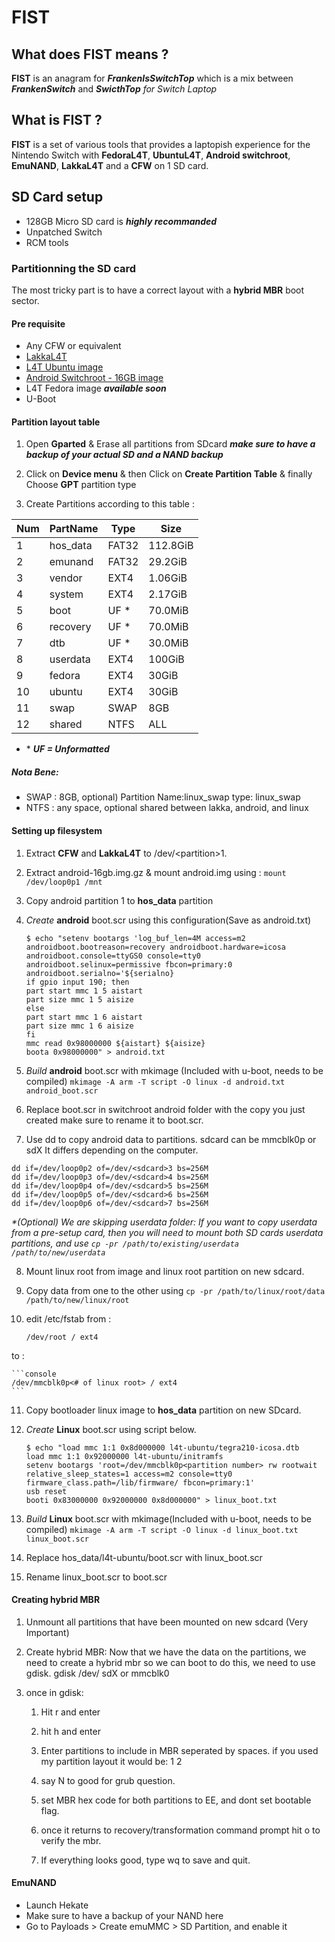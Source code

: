 # FIST

## What does FIST means ?

**FIST** is an anagram for ***FrankenIsSwitchTop*** which is a mix between ***FrankenSwitch*** and ***SwicthTop*** *for Switch Laptop*

## What is FIST ?

**FIST** is a set of various tools that provides a laptopish experience for the Nintendo Switch with **FedoraL4T**, **UbuntuL4T**, **Android switchroot**, **EmuNAND**, **LakkaL4T** and a **CFW** on 1 SD card.

## SD Card setup

- 128GB Micro SD card is ***highly recommanded***
- Unpatched Switch
- RCM tools

### Partitionning the SD card

The most tricky part is to have a correct layout with a **hybrid MBR** boot sector.

#### Pre requisite

- Any CFW or equivalent
- [LakkaL4T](https://lakka-switch.github.io/documentation/archives.html)
- [L4T Ubuntu image](https://gbatemp.net/threads/l4t-ubuntu-a-fully-featured-linux-on-your-switch.537301/)
-  [Android Switchroot - 16GB image](https://forum.xda-developers.com/nintendo-switch/nintendo-switch-news-guides-discussion--development/rom-switchroot-lineageos-15-1-t3951389)
- L4T Fedora image ***available soon***
- U-Boot
#### Partition layout table

1. Open **Gparted** & Erase all partitions from SDcard ***make sure to have a backup of your actual SD and a NAND backup***

2. Click on **Device menu** & then Click on **Create Partition Table** & finally Choose **GPT** partition type

3. Create Partitions according to this table :

| Num | PartName | Type  | Size    |
|-----|----------|-------|---------|
| 1   | hos_data | FAT32 | 112.8GiB|
| 2   | emunand  | FAT32 | 29.2GiB |
| 3   | vendor   | EXT4  | 1.06GiB |
| 4   | system   | EXT4  | 2.17GiB |
| 5   | boot     | UF *  | 70.0MiB |
| 6   | recovery | UF *  | 70.0MiB |
| 7   | dtb      | UF *  | 30.0MiB |
| 8   | userdata | EXT4  | 100GiB  |
| 9   | fedora   | EXT4  | 30GiB   |
| 10  | ubuntu   | EXT4  | 30GiB   |
| 11  | swap     | SWAP  | 8GB     |
| 12  | shared   | NTFS  | ALL     |

* \* ***UF = Unformatted***

##### Nota Bene:

- SWAP : 8GB, optional) Partition Name:linux_swap type: linux_swap
- NTFS : any space, optional shared between lakka, android, and linux

#### Setting up filesystem

1. Extract **CFW** and **LakkaL4T** to /dev/\<partition>1.

2. Extract android-16gb.img.gz & mount android.img using : ``` mount /dev/loop0p1 /mnt ```

3. Copy android partition 1 to **hos_data** partition

4. *Create* **android** boot.scr using this configuration(Save as android.txt)
	
	``` console 
	$ echo "setenv bootargs 'log_buf_len=4M access=m2 androidboot.bootreason=recovery androidboot.hardware=icosa androidboot.console=ttyGS0 console=tty0 androidboot.selinux=permissive fbcon=primary:0 androidboot.serialno='${serialno}
	if gpio input 190; then
	part start mmc 1 5 aistart
	part size mmc 1 5 aisize
	else
	part start mmc 1 6 aistart
	part size mmc 1 6 aisize
	fi
	mmc read 0x98000000 ${aistart} ${aisize}
	boota 0x98000000" > android.txt
	```

5. *Build* **android** boot.scr with mkimage (Included with u-boot, needs to be compiled) ``` mkimage -A arm -T script -O linux -d android.txt android_boot.scr ```
6. Replace boot.scr in switchroot android folder with the copy you just created make sure to rename it to boot.scr.

7. Use dd to copy android data to partitions. sdcard can be mmcblk0p or sdX<number> It differs depending on the computer.
```
dd if=/dev/loop0p2 of=/dev/<sdcard>3 bs=256M
dd if=/dev/loop0p3 of=/dev/<sdcard>4 bs=256M
dd if=/dev/loop0p4 of=/dev/<sdcard>5 bs=256M
dd if=/dev/loop0p5 of=/dev/<sdcard>6 bs=256M
dd if=/dev/loop0p6 of=/dev/<sdcard>7 bs=256M
```
*\*(Optional) We are skipping userdata folder: If you want to copy userdata from a pre-setup card, then you will need to mount both SD cards userdata partitions, and use ```cp -pr /path/to/existing/userdata /path/to/new/userdata```*

8. Mount linux root from image and linux root partition on new sdcard.

9. Copy data from one to the other using 
``` cp -pr /path/to/linux/root/data /path/to/new/linux/root ```

10. edit /etc/fstab from :


	``` console
	/dev/root / ext4
	```
to :

	```console
	/dev/mmcblk0p<# of linux root> / ext4
	```
	
11. Copy bootloader linux image to **hos_data** partition on new SDcard.

12. *Create* **Linux** boot.scr using script below.

	```
	$ echo "load mmc 1:1 0x8d000000 l4t-ubuntu/tegra210-icosa.dtb 
	load mmc 1:1 0x92000000 l4t-ubuntu/initramfs
	setenv bootargs 'root=/dev/mmcblk0p<partition number> rw rootwait relative_sleep_states=1 access=m2 console=tty0 firmware_class.path=/lib/firmware/ fbcon=primary:1'
	usb reset
	booti 0x83000000 0x92000000 0x8d000000" > linux_boot.txt
	```

13. *Build* **Linux** boot.scr with mkimage(Included with u-boot, needs to be compiled) ```mkimage -A arm -T script -O linux -d linux_boot.txt linux_boot.scr ```

14. Replace hos_data/l4t-ubuntu/boot.scr with linux_boot.scr

15. Rename linux_boot.scr to boot.scr

#### Creating hybrid MBR

1. Unmount all partitions that have been mounted on new sdcard (Very Important)

2. Create hybrid MBR: Now that we have the data on the partitions, we need to create a hybrid mbr so we can boot to do this, we need to use gdisk.
gdisk /dev/<path to sdcard> sdX or mmcblk0

3. once in gdisk:

    1. Hit r and enter
    
    2. hit h and enter
    
    3. Enter partitions to include in MBR seperated by spaces.
    if you used my partition layout it would be: 1 2
    4. say N to good for grub question.
    
    5. set MBR hex code for both partitions to EE, and dont set bootable flag.
    
    6. once it returns to recovery/transformation command prompt hit o to verify the mbr.
    
    7. If everything looks good, type wq to save and quit.

#### EmuNAND

- Launch Hekate
- Make sure to have a backup of your NAND here
- Go to Payloads > Create emuMMC > SD Partition, and enable it
